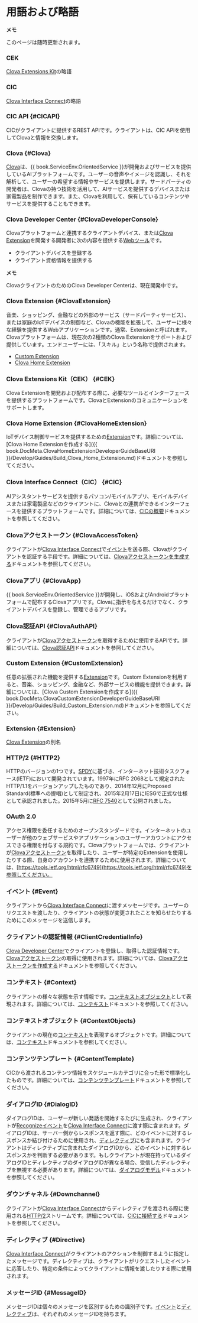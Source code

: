 <!-- Note! This content includes shared parts. Therefore, when you update this file, you should beware of synchronization. -->

<!-- Start of the shared content: Glossary -->

# 用語および略語

<div class="note">
  <p><strong>メモ</strong></p>
  <p>このページは随時更新されます。</p>
</div>

### CEK
[Clova Extensions Kit](#CEK)の略語

### CIC
[Clova Interface Connect](#CIC)の略語

### CIC API {#CICAPI}
CICがクライアントに提供するREST APIです。クライアントは、CIC APIを使用してClovaと情報を交換します。

### Clova {#Clova}
[Clova](https://clova.line.me/)は、{{ book.ServiceEnv.OrientedService }}が開発およびサービスを提供しているAIプラットフォームです。ユーザーの音声やイメージを認識し、それを解析して、ユーザーの希望する情報やサービスを提供します。サードパーティの開発者は、Clovaの持つ技術を活用して、AIサービスを提供するデバイスまたは家電製品を制作できます。また、Clovaを利用して、保有しているコンテンツやサービスを提供することもできます。

### Clova Developer Center {#ClovaDeveloperConsole}
Clovaプラットフォームと連携するクライアントデバイス、または[Clova Extension](#ClovaExtension)を開発する開発者に次の内容を提供する<a target="_blank" href="{{ book.ServiceEnv.DeveloperConsoleURI }}">Webツール</a>です。
* クライアントデバイスを登録する
* クライアント資格情報を提供する

<div class="note">
  <p><strong>メモ</strong></p>
  <p>ClovaクライアントのためのClova Developer Centerは、現在開発中です。</p>
</div>

### Clova Extension {#ClovaExtension}
音楽、ショッピング、金融などの外部のサービス（サードパーティサービス）、または家庭のIoTデバイスの制御など、Clovaの機能を拡張して、ユーザーに様々な経験を提供するWebアプリケーションです。通常、Extensionと呼ばれます。Clovaプラットフォームは、現在次の2種類のClova Extensionをサポートおよび提供しています。エンドユーザーには、「スキル」という名称で提供されます。
* [Custom Extension](#CustomExtension)
* [Clova Home Extension](#ClovaHomeExtension)

### Clova Extensions Kit（CEK） {#CEK}
Clova Extensionを開発および配布する際に、必要なツールとインターフェースを提供するプラットフォームです。ClovaとExtensionのコミュニケーションをサポートします。

### Clova Home Extension {#ClovaHomeExtension}
IoTデバイス制御サービスを提供するための[Extension](#ClovaExtension)です。詳細については、[Clova Home Extensionを作成する]({{ book.DocMeta.ClovaHomeExtensionDeveloperGuideBaseURI }}/Develop/Guides/Build_Clova_Home_Extension.md)ドキュメントを参照してください。

### Clova Interface Connect（CIC） {#CIC}
AIアシスタントサービスを提供するパソコン/モバイルアプリ、モバイルデバイスまたは家電製品などのクライアントに、Clovaとの連携ができるインターフェースを提供するプラットフォームです。詳細については、[CICの概要](/Develop/CIC_Overview.md)ドキュメントを参照してください。

### Clovaアクセストークン {#ClovaAccessToken}
クライアントが[Clova Interface Connect](#CIC)で[イベント](#Event)を送る際、Clovaがクライアントを認証する手段です。詳細については、[Clovaアクセストークンを生成する](/Develop/Guides/Interact_with_CIC.md#CreateClovaAccessToken)ドキュメントを参照してください。

### Clovaアプリ {#ClovaApp}
{{ book.ServiceEnv.OrientedService }}が開発し、iOSおよびAndroidプラットフォームで配布するClovaアプリです。Clovaに指示を与えるだけでなく、クライアントデバイスを登録し、管理できるアプリです。

### Clova認証API {#ClovaAuthAPI}
クライアントが[Clovaアクセストークン](#ClovaAccessToken)を取得するために使用するAPIです。詳細については、[Clova認証API](/Develop/References/Clova_Auth_API.md)ドキュメントを参照してください。

### Custom Extension {#CustomExtension}
任意の拡張された機能を提供する[Extension](#ClovaExtension)です。Custom Extensionを利用すると、音楽、ショッピング、金融など、外部サービスの機能を提供できます。詳細については、[Clova Custom Extensionを作成する]({{ book.DocMeta.ClovaCustomExtensionDeveloperGuideBaseURI }}/Develop/Guides/Build_Custom_Extension.md)ドキュメントを参照してください。

### Extension {#Extension}
[Clova Extension](#ClovaExtension)の別名

### HTTP/2 {#HTTP2}
HTTPのバージョンの1つです。[SPDY](https://en.wikipedia.org/wiki/SPDY)に基づき、インターネット技術タスクフォース(IETF)において開発されています。1997年にRFC 2068として規定されたHTTP/1.1をバージョンアップしたものであり、2014年12月にProposed Standard(標準への提唱)として制定され、2015年2月17日にIESGで正式な仕様として承認されました。2015年5月に<a href="https://tools.ietf.org/html/rfc7540" target="_blank">RFC 7540</a>として公開されました。

### OAuth 2.0
アクセス権限を委任するためのオープンスタンダードです。インターネットのユーザーが他のウェブサービスやアプリケーションのユーザーアカウントにアクセスできる権限を付与する規約です。Clovaプラットフォームでは、クライアントが[Clovaアクセストークン](#ClovaAccessToken)を取得したり、ユーザーが特定のExtensionを使用したりする際、自身のアカウントを連携するために使用されます。詳細については、[https://tools.ietf.org/html/rfc6749](https://tools.ietf.org/html/rfc6749)を参照してください。

### イベント {#Event}
クライアントから[Clova Interface Connect](#CIC)に渡すメッセージです。ユーザーのリクエストを渡したり、クライアントの状態が変更されたことを知らせたりするためにこのメッセージを送信します。

### クライアントの認証情報 {#ClientCredentialInfo}
[Clova Developer Center](#ClovaDeveloperConsole)でクライアントを登録し、取得した認証情報です。[Clovaアクセストークン](#ClovaAccessToken)の取得に使用されます。詳細については、[Clovaアクセストークンを作成する](/Develop/Guides/Interact_with_CIC.md#CreateClovaAccessToken)ドキュメントを参照してください。

### コンテキスト {#Context}
クライアントの様々な状態を示す情報です。[コンテキストオブジェクト](#ContextObjects)として表現されます。詳細については、[コンテキスト](/Develop/References/Context_Objects.md)ドキュメントを参照してください。

### コンテキストオブジェクト {#ContextObjects}
クライアントの現在の[コンテキスト](#Context)を表現するオブジェクトです。詳細については、[コンテキスト](/Develop/References/Context_Objects.md)ドキュメントを参照してください。

### コンテンツテンプレート {#ContentTemplate}
CICから渡されるコンテンツ情報をスケジュールカテゴリに合った形で標準化したものです。詳細については、[コンテンツテンプレート](/Develop/References/Content_Templates.md)ドキュメントを参照してください。

### ダイアログID {#DialogID}
ダイアログIDは、ユーザーが新しい発話を開始するたびに生成され、クライアントが[Recognize](/Develop/References/MessageInterfaces/SpeechRecognizer.md#Recognize)[イベント](#Event)を[Clova Interface Connect](#CIC)に渡す際に含まれます。ダイアログIDは、サーバー側からレスポンスを返す際に、どのイベントに対するレスポンスか結び付けるために使用され、[ディレクティブ](#Directive)にも含まれます。クライアントはディレクティブに含まれたダイアログIDから、どのイベントに対するレスポンスかを判断する必要があります。もしクライアントが現在持っているダイアログIDとディレクティブのダイアログIDが異なる場合、受信したディレクティブを無視する必要があります。詳細については、[ダイアログモデル](/Develop/Guides/Manage_Dialogue_ID_And_Handle_Tasks.md)ドキュメントを参照してください。

### ダウンチャネル {#Downchannel}
クライアントが[Clova Interface Connect](#CIC)からディレクティブを渡される際に使用される[HTTP/2](#HTTP2)ストリームです。詳細については、[CICに接続する](/Develop/Guides/Interact_with_CIC.md#ConnectToCIC)ドキュメントを参照してください。

### ディレクティブ {#Directive}
[Clova Interface Connect](#CIC)がクライアントのアクションを制御するように指定したメッセージです。ディレクティブは、クライアントがリクエストしたイベントに応答したり、特定の条件によってクライアントに情報を渡したりする際に使用されます。

### メッセージID {#MessageID}
メッセージIDは個々のメッセージを区別するための識別子です。[イベント](#Event)と[ディレクティブ](#Directive)は、それぞれのメッセージIDを持ちます。

<!-- End of the shared content -->
